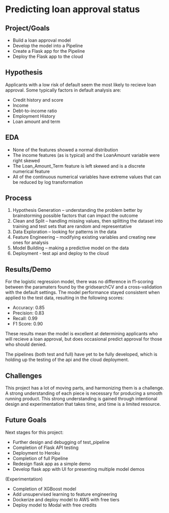 # Predicting loan approval status

## Project/Goals

* Build a loan approval model
* Develop the model into a Pipeline
* Create a Flask app for the Pipeline
* Deploy the Flask app to the cloud

## Hypothesis

Applicants with a low risk of default seem the most likely to recieve loan approval. Some typically factors in default analysis are:
* Credit history and score
* Income
* Debt-to-income ratio
* Employment History
* Loan amount and term

## EDA 

* None of the features showed a normal distribution
* The income features (as is typical) and the LoanAmount variable were right skewed
* The Loan_Amount_Term feature is left skewed and is a discrete numerical feature
* All of the continuous numerical variables have extreme values that can be reduced by log transformation


## Process

1. Hypothesis Generation – understanding the problem better by brainstorming possible factors that can impact the outcome
2. Clean and Split – handling missing values, then splitting the dataset into training and test sets that are random and representative
3. Data Exploration – looking for patterns in the data
4. Feature Engineering – modifying existing variables and creating new ones for analysis
5. Model Building – making a predictive model on the data
6. Deployment - test api and deploy to the cloud

## Results/Demo

For the logistic regression model, there was no difference in f1-scoring between the paramaters found by the gridsearchCV and a cross-validation with the default settings. The model performance stayed consistent when applied to the test data, resulting in the following scores:
* Accuracy: 0.85
* Precision: 0.83
* Recall: 0.99
* F1 Score: 0.90

These results mean the model is excellent at determining applicants who will recieve a loan approval, but does occasional predict approval for those who should denied.

The pipelines (both test and full) have yet to be fully developed, which is holding up the testing of the api and the cloud deployment.

## Challenges 

This project has a lot of moving parts, and harmonizing them is a challenge. A strong understanding of each piece is necessary for producing a smooth running product. This strong understanding is gained through intentional design and experimentation that takes time, and time is a limited resource.

## Future Goals

Next stages for this project:
* Further design and debugging of test_pipeline
* Completion of Flask API testing
* Deployment to Heroku
* Completion of full Pipeline
* Redesign flask app as a simple demo
* Develop flask app with UI for presenting multiple model demos

(Experimentation)
* Completion of XGBoost model
* Add unsupervised learning to feature engineering
* Dockerize and deploy model to AWS with free tiers
* Deploy model to Modal with free credits